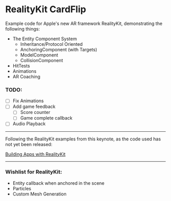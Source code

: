 # RealityKit CardFlip

Example code for Apple's new AR framework RealityKit, demonstrating the following things:

- The Entity Component System
  - Inheritance/Protocol Oriented
  - AnchoringComponent (with Targets)
  - ModelComponent
  - CollisionComponent
- HitTests
- Animations
- AR Coaching

### TODO:
- [ ] Fix Animations
- [ ] Add game feedback
  - [ ] Score counter
  - [ ] Game complete callback
- [ ] Audio Playback

---
Following the RealityKit examples from this keynote, as the code used has not yet been released:

[Building Apps with RealityKit](https://developer.apple.com/videos/play/wwdc2019/605/)

---
### Wishlist for RealityKit:
- Entity callback when anchored in the scene
- Particles
- Custom Mesh Generation
